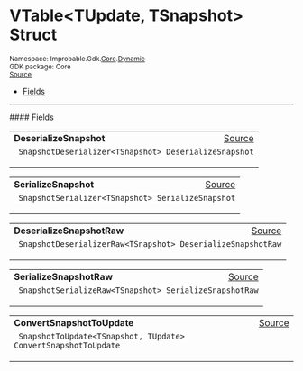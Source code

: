 
# VTable&lt;TUpdate, TSnapshot&gt; Struct
<sup>
Namespace: Improbable.Gdk.<a href="{{urlRoot}}/api/core-index">Core</a>.<a href="{{urlRoot}}/api/core/dynamic">Dynamic</a><br/>
GDK package: Core<br/>
<a href="https://www.github.com/spatialos/gdk-for-unity/blob/88a422dc255ef1d47ee9385f226ca439f31c000b/workers/unity/Packages/io.improbable.gdk.core/Dynamic/Dynamic.cs/#L26">Source</a>
<style>
a code {
                    padding: 0em 0.25em!important;
}
code {
                    background-color: #ffffff!important;
}
</style>
</sup>
<nav id="pageToc" class="page-toc"><ul><li><a href="#fields">Fields</a>
</ul></nav>








</p>
<hr style="width:100%; border-top-color:#d8d8d8" />
#### Fields


</p>




<table width="100%">
    <tr>
        <td style="border-right:none"><a id="deserializesnapshot"></a><b>DeserializeSnapshot</b></td>
        <td style="border-left:none; text-align:right"><a href="https://www.github.com/spatialos/gdk-for-unity/blob/88a422dc255ef1d47ee9385f226ca439f31c000b/workers/unity/Packages/io.improbable.gdk.core/Dynamic/Dynamic.cs/#L28">Source</a></td>
    </tr>
    <tr>
        <td colspan="2">
<code> SnapshotDeserializer&lt;TSnapshot&gt; DeserializeSnapshot</code></p>


</td>
    </tr>
</table>


<table width="100%">
    <tr>
        <td style="border-right:none"><a id="serializesnapshot"></a><b>SerializeSnapshot</b></td>
        <td style="border-left:none; text-align:right"><a href="https://www.github.com/spatialos/gdk-for-unity/blob/88a422dc255ef1d47ee9385f226ca439f31c000b/workers/unity/Packages/io.improbable.gdk.core/Dynamic/Dynamic.cs/#L29">Source</a></td>
    </tr>
    <tr>
        <td colspan="2">
<code> SnapshotSerializer&lt;TSnapshot&gt; SerializeSnapshot</code></p>


</td>
    </tr>
</table>


<table width="100%">
    <tr>
        <td style="border-right:none"><a id="deserializesnapshotraw"></a><b>DeserializeSnapshotRaw</b></td>
        <td style="border-left:none; text-align:right"><a href="https://www.github.com/spatialos/gdk-for-unity/blob/88a422dc255ef1d47ee9385f226ca439f31c000b/workers/unity/Packages/io.improbable.gdk.core/Dynamic/Dynamic.cs/#L30">Source</a></td>
    </tr>
    <tr>
        <td colspan="2">
<code> SnapshotDeserializerRaw&lt;TSnapshot&gt; DeserializeSnapshotRaw</code></p>


</td>
    </tr>
</table>


<table width="100%">
    <tr>
        <td style="border-right:none"><a id="serializesnapshotraw"></a><b>SerializeSnapshotRaw</b></td>
        <td style="border-left:none; text-align:right"><a href="https://www.github.com/spatialos/gdk-for-unity/blob/88a422dc255ef1d47ee9385f226ca439f31c000b/workers/unity/Packages/io.improbable.gdk.core/Dynamic/Dynamic.cs/#L31">Source</a></td>
    </tr>
    <tr>
        <td colspan="2">
<code> SnapshotSerializeRaw&lt;TSnapshot&gt; SerializeSnapshotRaw</code></p>


</td>
    </tr>
</table>


<table width="100%">
    <tr>
        <td style="border-right:none"><a id="convertsnapshottoupdate"></a><b>ConvertSnapshotToUpdate</b></td>
        <td style="border-left:none; text-align:right"><a href="https://www.github.com/spatialos/gdk-for-unity/blob/88a422dc255ef1d47ee9385f226ca439f31c000b/workers/unity/Packages/io.improbable.gdk.core/Dynamic/Dynamic.cs/#L32">Source</a></td>
    </tr>
    <tr>
        <td colspan="2">
<code> SnapshotToUpdate&lt;TSnapshot, TUpdate&gt; ConvertSnapshotToUpdate</code></p>


</td>
    </tr>
</table>










